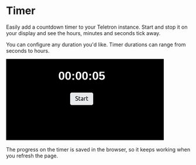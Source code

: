 # Timer

Easily add a countdown timer to your Teletron instance. Start and stop it on your display and see the
hours, minutes and seconds tick away.

You can configure any duration you'd like. Timer durations can range from seconds to hours.

![timer](docs/timer.gif)

The progress on the timer is saved in the browser, so it keeps working when you refresh the page.
